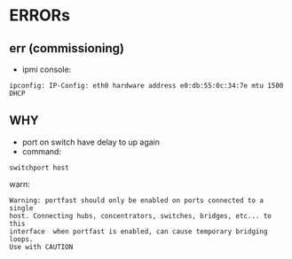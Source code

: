 # **ERRORs**
## err (commissioning)
- ipmi console:
```
ipconfig: IP-Config: eth0 hardware address e0:db:55:0c:34:7e mtu 1500 DHCP
```
## WHY
- port on switch have delay to up again
- command:
```
switchport host
```
warn:
```
Warning: portfast should only be enabled on ports connected to a single
host. Connecting hubs, concentrators, switches, bridges, etc... to this
interface  when portfast is enabled, can cause temporary bridging loops.
Use with CAUTION
```